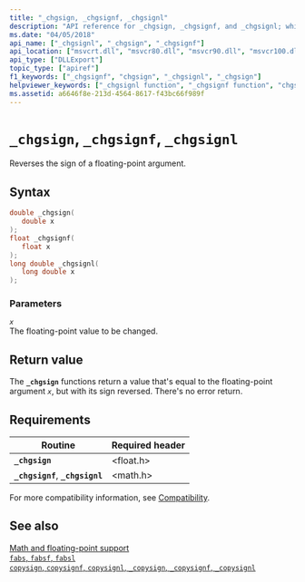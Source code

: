 ```yaml
---
title: "_chgsign, _chgsignf, _chgsignl"
description: "API reference for _chgsign, _chgsignf, and _chgsignl; which reverses the sign of a floating-point argument."
ms.date: "04/05/2018"
api_name: ["_chgsignl", "_chgsign", "_chgsignf"]
api_location: ["msvcrt.dll", "msvcr80.dll", "msvcr90.dll", "msvcr100.dll", "msvcr100_clr0400.dll", "msvcr110.dll", "msvcr110_clr0400.dll", "msvcr120.dll", "msvcr120_clr0400.dll", "ucrtbase.dll", "api-ms-win-crt-math-l1-1-0.dll"]
api_type: ["DLLExport"]
topic_type: ["apiref"]
f1_keywords: ["_chgsignf", "chgsign", "_chgsignl", "_chgsign"]
helpviewer_keywords: ["_chgsignl function", "_chgsignf function", "chgsign function", "_chgsign function"]
ms.assetid: a6646f8e-213d-4564-8617-f43bc66f989f
---
```

# `_chgsign`, `_chgsignf`, `_chgsignl`

Reverses the sign of a floating-point argument.

## Syntax

```C
double _chgsign(
   double x
);
float _chgsignf(
   float x
);
long double _chgsignl(
   long double x
);
```

### Parameters

*`x`*\
The floating-point value to be changed.

## Return value

The **`_chgsign`** functions return a value that's equal to the floating-point argument *`x`*, but with its sign reversed. There's no error return.

## Requirements

| Routine | Required header |
|---|---|
| **`_chgsign`** | \<float.h> |
| **`_chgsignf`**, **`_chgsignl`** | \<math.h> |

For more compatibility information, see [Compatibility](../compatibility.md).

## See also

[Math and floating-point support](../floating-point-support.md)\
[`fabs`, `fabsf`, `fabsl`](fabs-fabsf-fabsl.md)\
[`copysign`, `copysignf`, `copysignl`, `_copysign`, `_copysignf`, `_copysignl`](copysign-copysignf-copysignl-copysign-copysignf-copysignl.md)
